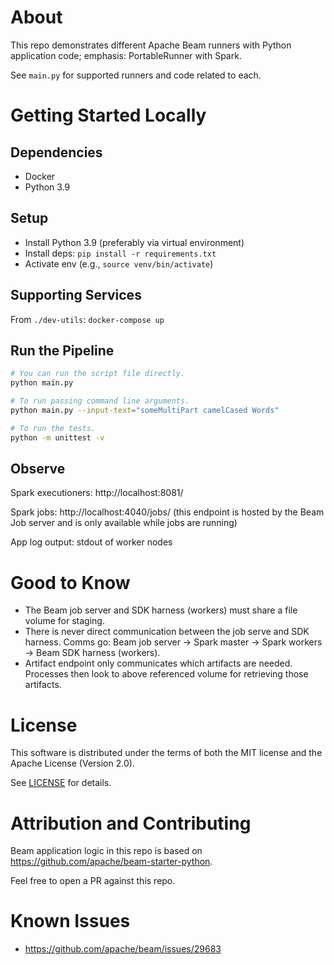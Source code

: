 # About

This repo demonstrates different Apache Beam runners with Python application code; emphasis: PortableRunner with Spark.

See `main.py` for supported runners and code related to each.

# Getting Started Locally

## Dependencies

* Docker
* Python 3.9

## Setup

* Install Python 3.9 (preferably via virtual environment)
* Install deps: `pip install -r requirements.txt`
* Activate env (e.g., `source venv/bin/activate`)

## Supporting Services

From `./dev-utils`: `docker-compose up`

## Run the Pipeline

```sh
# You can run the script file directly.
python main.py

# To run passing command line arguments.
python main.py --input-text="someMultiPart camelCased Words"

# To run the tests.
python -m unittest -v
```

## Observe

Spark executioners: http://localhost:8081/

Spark jobs: http://localhost:4040/jobs/ (this endpoint is hosted by the Beam Job server and is only available while jobs are running)

App log output: stdout of worker nodes

# Good to Know

* The Beam job server and SDK harness (workers) must share a file volume for staging.
* There is never direct communication between the job serve and SDK harness. Comms go: Beam job server -> Spark master -> Spark workers -> Beam SDK harness (workers).
* Artifact endpoint only communicates which artifacts are needed. Processes then look to above referenced volume for retrieving those artifacts.

# License

This software is distributed under the terms of both the MIT license and the
Apache License (Version 2.0).

See [LICENSE](LICENSE) for details.

# Attribution and Contributing

Beam application logic in this repo is based on https://github.com/apache/beam-starter-python.

Feel free to open a PR against this repo.

# Known Issues

* https://github.com/apache/beam/issues/29683